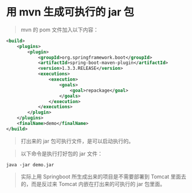 用 mvn 生成可执行的 jar 包
==========================
>mvn 的 pom 文件加入以下内容：
```xml
<build>
    <plugins>
        <plugin>
            <groupId>org.springframework.boot</groupId>
            <artifactId>spring-boot-maven-plugin</artifactId>
            <version>1.3.3.RELEASE</version>
            <executions>
                <execution>
                    <goals>
                        <goal>repackage</goal>
                    </goals>
                </execution>
            </executions>
        </plugin>
    </plugins>
    <finalName>demo</finalName>
</build>
```
>打出来的 jar 包可执行文件，是可以启动执行的。

>以下命令是执行打好包的 jar 文件：
```text
java -jar demo.jar
```

>实际上用 Springboot 所生成出来的项目是不需要部署到 Tomcat 里面去的，而是反过来 Tomcat 内嵌在打出来的可执行的 jar 包里面。
